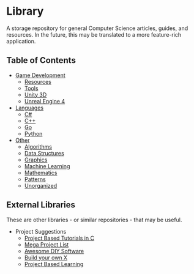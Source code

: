 # Library

A storage repository for general Computer Science articles, guides, and resources.
In the future, this may be translated to a more feature-rich application.

## Table of Contents

* [Game Development](GameDevelopment)
  * [Resources](GameDevelopment/Resources.md)
  * [Tools](GameDevelopment/Tools.md)
  * [Unity 3D](GameDevelopment/Unity3D.md)
  * [Unreal Engine 4](GameDevelopment/UnrealEngine4.md)
* [Languages](Languages)
  * [C#](Languages/C#.md)
  * [C++](Languages/C++.md)
  * [Go](Languages/Go.md)
  * [Python](Languages/Python.md)
* [Other](Other)
  * [Algorithms](Other/Algorithms.md)
  * [Data Structures](Other/DataStructures.md)
  * [Graphics](Other/Graphics.md)
  * [Machine Learning](Other/MachineLearning.md)
  * [Mathematics](Other/Mathematics.md)
  * [Patterns](Other/Patterns.md)
  * [Unorganized](Other/Unorganized.md)

## External Libraries

These are other libraries - or similar repositories - that may be useful.

* Project Suggestions
  * [Project Based Tutorials in C](https://github.com/rby90/Project-Based-Tutorials-in-C)
  * [Mega Project List](https://github.com/karan/Projects)
  * [Awesome DIY Software](https://github.com/cweagans/awesome-diy-software)
  * [Build your own X](https://github.com/danistefanovic/build-your-own-x)
  * [Project Based Learning](https://github.com/tuvtran/project-based-learning)